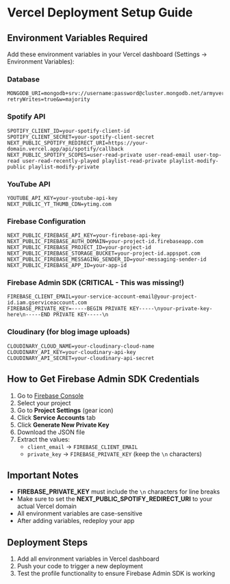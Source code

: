 # Vercel Deployment Setup Guide

## Environment Variables Required

Add these environment variables in your Vercel dashboard (Settings → Environment Variables):

### Database
```
MONGODB_URI=mongodb+srv://username:password@cluster.mongodb.net/armyverse?retryWrites=true&w=majority
```

### Spotify API
```
SPOTIFY_CLIENT_ID=your-spotify-client-id
SPOTIFY_CLIENT_SECRET=your-spotify-client-secret
NEXT_PUBLIC_SPOTIFY_REDIRECT_URI=https://your-domain.vercel.app/api/spotify/callback
NEXT_PUBLIC_SPOTIFY_SCOPES=user-read-private user-read-email user-top-read user-read-recently-played playlist-read-private playlist-modify-public playlist-modify-private
```

### YouTube API
```
YOUTUBE_API_KEY=your-youtube-api-key
NEXT_PUBLIC_YT_THUMB_CDN=ytimg.com
```

### Firebase Configuration
```
NEXT_PUBLIC_FIREBASE_API_KEY=your-firebase-api-key
NEXT_PUBLIC_FIREBASE_AUTH_DOMAIN=your-project-id.firebaseapp.com
NEXT_PUBLIC_FIREBASE_PROJECT_ID=your-project-id
NEXT_PUBLIC_FIREBASE_STORAGE_BUCKET=your-project-id.appspot.com
NEXT_PUBLIC_FIREBASE_MESSAGING_SENDER_ID=your-messaging-sender-id
NEXT_PUBLIC_FIREBASE_APP_ID=your-app-id
```

### Firebase Admin SDK (CRITICAL - This was missing!)
```
FIREBASE_CLIENT_EMAIL=your-service-account-email@your-project-id.iam.gserviceaccount.com
FIREBASE_PRIVATE_KEY=-----BEGIN PRIVATE KEY-----\nyour-private-key-here\n-----END PRIVATE KEY-----\n
```

### Cloudinary (for blog image uploads)
```
CLOUDINARY_CLOUD_NAME=your-cloudinary-cloud-name
CLOUDINARY_API_KEY=your-cloudinary-api-key
CLOUDINARY_API_SECRET=your-cloudinary-api-secret
```

## How to Get Firebase Admin SDK Credentials

1. Go to [Firebase Console](https://console.firebase.google.com/)
2. Select your project
3. Go to **Project Settings** (gear icon)
4. Click **Service Accounts** tab
5. Click **Generate New Private Key**
6. Download the JSON file
7. Extract the values:
   - `client_email` → `FIREBASE_CLIENT_EMAIL`
   - `private_key` → `FIREBASE_PRIVATE_KEY` (keep the `\n` characters)

## Important Notes

- **FIREBASE_PRIVATE_KEY** must include the `\n` characters for line breaks
- Make sure to set the **NEXT_PUBLIC_SPOTIFY_REDIRECT_URI** to your actual Vercel domain
- All environment variables are case-sensitive
- After adding variables, redeploy your app

## Deployment Steps

1. Add all environment variables in Vercel dashboard
2. Push your code to trigger a new deployment
3. Test the profile functionality to ensure Firebase Admin SDK is working
